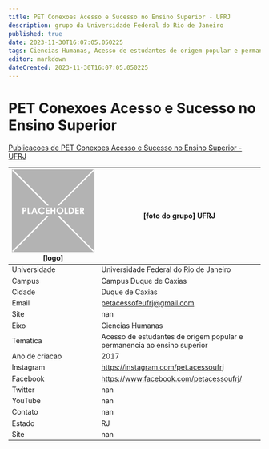 ```yaml
---
title: PET Conexoes Acesso e Sucesso no Ensino Superior - UFRJ
description: grupo da Universidade Federal do Rio de Janeiro
published: true
date: 2023-11-30T16:07:05.050225
tags: Ciencias Humanas, Acesso de estudantes de origem popular e permanencia ao ensino superior
editor: markdown
dateCreated: 2023-11-30T16:07:05.050225
---
```


# PET Conexoes Acesso e Sucesso no Ensino Superior

[Publicacoes de PET Conexoes Acesso e Sucesso no Ensino Superior - UFRJ](/atividade/127PETConexoesAcessoeSucessonoEnsinoSuperiorUFRJ/feed.md)

| ![placeholder.png](/placeholder.png) [logo] | [foto do grupo] UFRJ         |
| ------------------------------------------- | ------------------------------------------------- |
| Universidade                                | Universidade Federal do Rio de Janeiro      |
| Campus                                      | Campus Duque de Caxias            |
| Cidade                                      | Duque de Caxias             |
| Email                                       | petacessofeufrj@gmail.com             |
| Site                                        | nan              |
| Eixo                                        | Ciencias Humanas              |
| Tematica                                    | Acesso de estudantes de origem popular e permanencia ao ensino superior          |
| Ano de criacao                              | 2017        |
| Instagram                                   | https://instagram.com/pet.acessoufrj         |
| Facebook                                    | https://www.facebook.com/petacessoufrj/          |
| Twitter                                     | nan           |
| YouTube                                     | nan           |
| Contato                                     | nan         |
| Estado                                      |  RJ            |
| Site                                        | nan |
